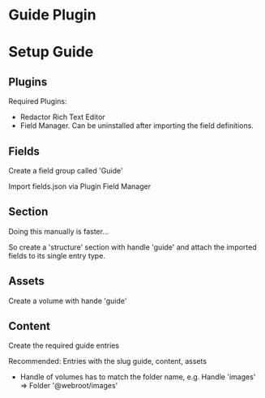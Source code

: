 # Guide Plugin

# Setup Guide

## Plugins

Required Plugins:

* Redactor Rich Text Editor
* Field Manager. Can be uninstalled after importing the field definitions.

## Fields

Create a field group called 'Guide'

Import fields.json via Plugin Field Manager

## Section

Doing this manually is faster...

So create a 'structure' section with handle 'guide' and attach the imported fields to its
single entry type.

## Assets

Create a volume with hande 'guide'

## Content

Create the required guide entries

Recommended: Entries with the slug guide, content, assets

* Handle of volumes has to match the folder name,
e.g. Handle 'images' => Folder '@webroot/images'
